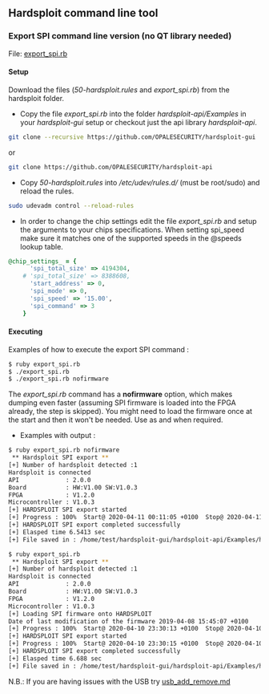 ## Hardsploit command line tool

### Export SPI command line version (no QT library needed)
File: [export_spi.rb](https://github.com/kxynos/embedded_hacking/blob/master/hardsploit/export_spi.rb)

#### Setup 
Download the files (*50-hardsploit.rules* and *export_spi.rb*) from the hardsploit folder.

* Copy the file *export_spi.rb* into the folder *hardsploit-api/Examples* in your *hardsploit-gui* setup or checkout just the api library *hardsploit-api*.

```bash
git clone --recursive https://github.com/OPALESECURITY/hardsploit-gui
```
or
```bash
git clone https://github.com/OPALESECURITY/hardsploit-api
```

* Copy *50-hardsploit.rules* into */etc/udev/rules.d/* (must be root/sudo) and reload the rules.
```bash
sudo udevadm control --reload-rules
```
* In order to change the chip settings edit the file *export_spi.rb* and setup the arguments to your chips specifications. When setting spi_speed make sure it matches one of the supported speeds in the @speeds lookup table.
```ruby
@chip_settings_ = {
      'spi_total_size' => 4194304,
    # 'spi_total_size' => 8388608,
      'start_address' => 0,
      'spi_mode' => 0,
      'spi_speed' => '15.00',
      'spi_command' => 3
    }
```

#### Executing 
Examples of how to execute the export SPI command : 
```bash
$ ruby export_spi.rb
$ ./export_spi.rb
$ ./export_spi.rb nofirmware
```
The *export_spi.rb* command has a **nofirmware** option, which makes dumping even faster (assuming SPI firmware is loaded into the FPGA already, the step is skipped). You might need to load the firmware once at the start and then it won't be needed. Use as and when required.

* Examples with output :
```bash
$ ruby export_spi.rb nofirmware
 ** Hardsploit SPI export ** 
[+] Number of hardsploit detected :1
Hardsploit is connected
API             : 2.0.0
Board           : HW:V1.00 SW:V1.0.3
FPGA            : V1.2.0
Microcontroller : V1.0.3
[+] HARDSPLOIT SPI export started 
[+] Progress : 100%  Start@ 2020-04-11 00:11:05 +0100  Stop@ 2020-04-11 00:11:11 +0100 
[+] HARDSPLOIT SPI export completed successfully
[+] Elasped time 6.5413 sec
[+] File saved in : /home/test/hardsploit-gui/hardsploit-api/Examples/hs_spi_export.bin
```
```bash
$ ruby export_spi.rb 
 ** Hardsploit SPI export ** 
[+] Number of hardsploit detected :1
Hardsploit is connected
API             : 2.0.0
Board           : HW:V1.00 SW:V1.0.3
FPGA            : V1.2.0
Microcontroller : V1.0.3
[+] Loading SPI firmware onto HARDSPLOIT
Date of last modification of the firmware 2019-04-08 15:45:07 +0100
[+] Progress : 100%  Start@ 2020-04-10 23:30:13 +0100  Stop@ 2020-04-10 23:30:14 +0100 
[+] HARDSPLOIT SPI export started 
[+] Progress : 100%  Start@ 2020-04-10 23:30:15 +0100  Stop@ 2020-04-10 23:30:22 +0100 
[+] HARDSPLOIT SPI export completed successfully
[+] Elasped time 6.688 sec
[+] File saved in : /home/test/hardsploit-gui/hardsploit-api/Examples/hs_spi_export.bin
```

N.B.: If you are having issues with the USB try [usb_add_remove.md](https://github.com/kxynos/embedded_hacking/blob/master/usb_add_remove.md)
